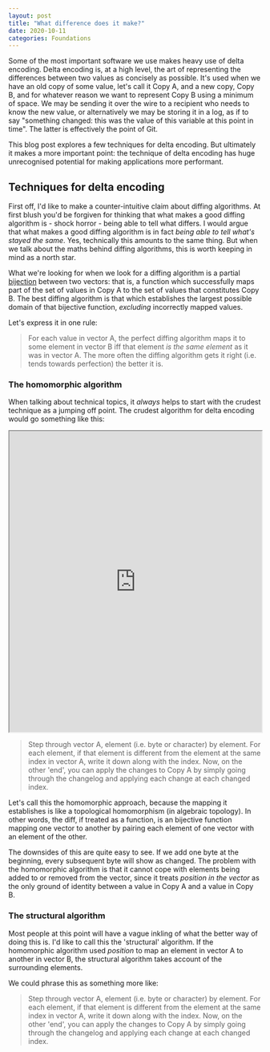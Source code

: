 ```yaml
---
layout: post
title: "What difference does it make?"
date: 2020-10-11
categories: Foundations
---
```


Some of the most important software we use makes heavy use of delta encoding. Delta encoding is, at a high level, the art of representing the differences between two values as concisely as possible. It's used when we have an old copy of some value, let's call it Copy A, and a new copy, Copy B, and for whatever reason we want to represent Copy B using a minimum of space. We may be sending it over the wire to a recipient who needs to know the new value, or alternatively we may be storing it in a log, as if to say "something changed: this was the value of this variable at this point in time". The latter is effectively the point of Git.

This blog post explores a few techniques for delta encoding. But ultimately it makes a more important point: the technique of delta encoding has huge unrecognised potential for making applications more performant.

## Techniques for delta encoding

First off, I'd like to make a counter-intuitive claim about diffing algorithms. At first blush you'd be forgiven for thinking that what makes a good diffing algorithm is - shock horror - being able to tell what differs. I would argue that what makes a good diffing algorithm is in fact _being able to tell what's stayed the same_. Yes, technically this amounts to the same thing. But when we talk about the maths behind diffing algorithms, this is worth keeping in mind as a north star.

What we're looking for when we look for a diffing algorithm is a partial [bijection](https://en.wikipedia.org/wiki/Bijection) between two vectors: that is, a function which successfully maps part of the set of values in Copy A to the set of values that constitutes Copy B. The best diffing algorithm is that which establishes the largest possible domain of that bijective function, _excluding_ incorrectly mapped values.

Let's express it in one rule:

> For each value in vector A, the perfect diffing algorithm maps it to some element in vector B iff that element _is the same element_ as it was in vector A. The more often the diffing algorithm gets it right (i.e. tends towards perfection) the better it is.

### The homomorphic algorithm

When talking about technical topics, it _always_ helps to start with the crudest technique as a jumping off point. The crudest algorithm for delta encoding would go something like this:

<iframe src="https://play.rust-lang.org/?version=stable&mode=debug&edition=2018&code=fn%20main()%20%7B%0A%20%20%20%20let%20s1%20%3D%20%22Hello%20world%22%3B%0A%20%20%20%20let%20s2%20%3D%20%22Hllo%20world%22%3B%0A%0A%20%20%20%20let%20diff%20%3D%20calculate_diff(s1%2C%20s2)%3B%0A%20%20%20%20println!(%22Diff%3A%20%7B%3A%3F%7D%22%2C%20diff)%3B%0A%7D%0A%0Afn%20calculate_diff(s1%3A%20%26str%2C%20s2%3A%20%26str)%20-%3E%20Vec%3C(usize%2C%20char)%3E%20%7B%0A%20%20%20%20s1.chars()%0A%20%20%20%20%20%20%20%20.enumerate()%0A%20%20%20%20%20%20%20%20.filter_map(%7C(i%2C%20char)%7C%20%7B%0A%20%20%20%20%20%20%20%20%20%20%20%20if%20let%20Some(s2_char)%20%3D%20s2.chars().nth(i)%20%7B%0A%20%20%20%20%20%20%20%20%20%20%20%20%20%20%20%20if%20s2_char%20!%3D%20char%20%7B%0A%20%20%20%20%20%20%20%20%20%20%20%20%20%20%20%20%20%20%20%20Some((i%2C%20s2_char))%0A%20%20%20%20%20%20%20%20%20%20%20%20%20%20%20%20%7D%20else%20%7B%0A%20%20%20%20%20%20%20%20%20%20%20%20%20%20%20%20%20%20%20%20None%0A%20%20%20%20%20%20%20%20%20%20%20%20%20%20%20%20%7D%0A%20%20%20%20%20%20%20%20%20%20%20%20%7D%20else%20%7B%0A%20%20%20%20%20%20%20%20%20%20%20%20%20%20%20%20None%0A%20%20%20%20%20%20%20%20%20%20%20%20%7D%0A%20%20%20%20%20%20%20%20%7D)%0A%20%20%20%20%20%20%20%20.collect()%0A%7D%0A" style="width: 100%; height: 600px"></iframe>

> Step through vector A, element (i.e. byte or character) by element. For each element, if that element is different from the element at the same index in vector A, write it down along with the index. Now, on the other 'end', you can apply the changes to Copy A by simply going through the changelog and applying each change at each changed index.

Let's call this the homomorphic approach, because the mapping it establishes is like a topological homomorphism (in algebraic topology). In other words, the diff, if treated as a function, is an bijective function mapping one vector to another by pairing each element of one vector with an element of the other.

The downsides of this are quite easy to see. If we add one byte at the beginning, every subsequent byte will show as changed. The problem with the homomorphic algorithm is that it cannot cope with elements being added to or removed from the vector, since it treats _position in the vector_ as the only ground of identity between a value in Copy A and a value in Copy B.

### The structural algorithm

Most people at this point will have a vague inkling of what the better way of doing this is. I'd like to call this the 'structural' algorithm. If the homomorphic algorithm used _position_ to map an element in vector A to another in vector B, the structural algorithm takes account of the surrounding elements.

We could phrase this as something more like:

> Step through vector A, element (i.e. byte or character) by element. For each element, if that element is different from the element at the same index in vector A, write it down along with the index. Now, on the other 'end', you can apply the changes to Copy A by simply going through the changelog and applying each change at each changed index.
